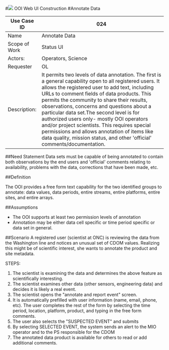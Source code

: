 #![](http://www.rpsgroup.com/images/2012-specific/RPSlogo.aspx) OOI Web UI Construction 
#Annotate Data

| Use Case ID | 024 |
| --- | --- |
| Name | Annotate Data |
| Scope of Work | Status UI |
| Actors: | Operators, Science |
| Requester | OL |
| Description: | It permits two levels of data annotation. The first is a general capability open to all registered users. It allows the registered user to add text, including URLs to comment fields of data products. This permits the community to share their results, observations, concerns and questions about a particular data set.The second level is for authorized users only- mostly OOI operators and/or project scientists. This requires special permissions and allows annotation of items like data quality, mission status, and other 'official' comments/documentation. |

##Need Statement
Data sets must be capable of being annotated to contain both observations by the end users and 'official' comments relating to availability, problems with the data, corrections that have been made, etc.

##Definition

The OOI provides a free form text capability for the two identified groups to annotate: data values, data periods, entire streams, entire platforms, entire sites, and entire arrays.

##Assumptions

- The OOI supports at least two permission levels of annotation
- Annotation may be either data cell specific or time period specific or data set in general.


##Scenario
A registered user (scientist at ONC) is reviewing the data from the Washington line and notices an unusual set of CDOM values. Realizing this might be of scientific interest, she wants to annotate the product and site metadata.

STEPS:

1. The scientist is examining the data and determines the above feature as scientifically interesting.
2. The scientist examines other data (other sensors, engineering data) and decides it is likely a real event.
3. The scientist opens the "annotate and report event" screen.
4. It is automatically prefilled with user information (name, email, phone, etc). The user completes the rest of the form by selecting the time period, location, platform, product, and typing in the free form comments.
5. The user also selects the "SUSPECTED EVENT" and submits
6. By selecting SELECTED EVENT, the system sends an alert to the MIO operator and to the PS responsible for the CDOM
7. The annotated data product is available for others to read or add additional comments.
